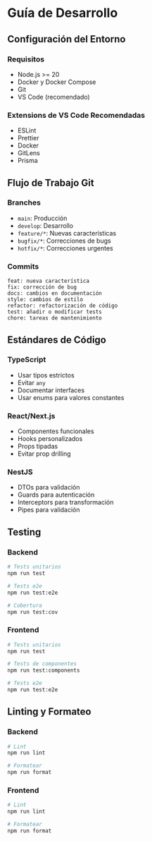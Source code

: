 # Guía de Desarrollo

## Configuración del Entorno

### Requisitos

- Node.js >= 20
- Docker y Docker Compose
- Git
- VS Code (recomendado)

### Extensions de VS Code Recomendadas

- ESLint
- Prettier
- Docker
- GitLens
- Prisma

## Flujo de Trabajo Git

### Branches

- `main`: Producción
- `develop`: Desarrollo
- `feature/*`: Nuevas características
- `bugfix/*`: Correcciones de bugs
- `hotfix/*`: Correcciones urgentes

### Commits

```
feat: nueva característica
fix: corrección de bug
docs: cambios en documentación
style: cambios de estilo
refactor: refactorización de código
test: añadir o modificar tests
chore: tareas de mantenimiento
```

## Estándares de Código

### TypeScript

- Usar tipos estrictos
- Evitar `any`
- Documentar interfaces
- Usar enums para valores constantes

### React/Next.js

- Componentes funcionales
- Hooks personalizados
- Props tipadas
- Evitar prop drilling

### NestJS

- DTOs para validación
- Guards para autenticación
- Interceptors para transformación
- Pipes para validación

## Testing

### Backend

```bash
# Tests unitarios
npm run test

# Tests e2e
npm run test:e2e

# Cobertura
npm run test:cov
```

### Frontend

```bash
# Tests unitarios
npm run test

# Tests de componentes
npm run test:components

# Tests e2e
npm run test:e2e
```

## Linting y Formateo

### Backend

```bash
# Lint
npm run lint

# Formatear
npm run format
```

### Frontend

```bash
# Lint
npm run lint

# Formatear
npm run format
```
